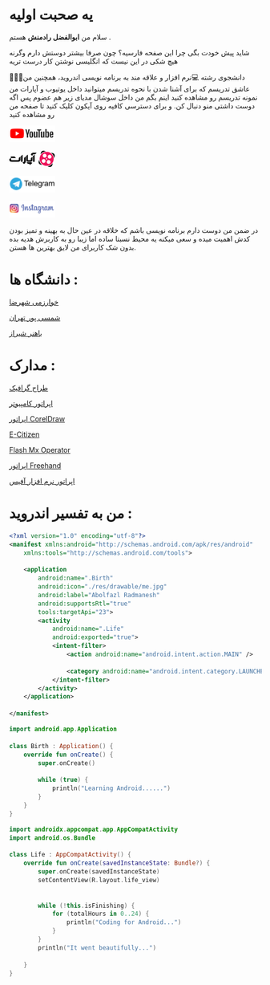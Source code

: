 # یه صحبت اولیه
سلام من **ابوالفضل رادمنش** هستم .


شاید پیش خودت بگی چرا این صفحه فارسیه؟ چون صرفا بیشتر دوستش دارم وگرنه هیچ شکی در این نیست که انگلیسی نوشتن کار درست تریه


🧑🏻‍🎓دانشجوی رشته 💻نرم افزار و علاقه مند به برنامه نویسی اندروید، همچنین من عاشق تدریسم که برای آشنا شدن با نحوه تدریسم میتوانید داخل یوتیوب و آپارات من نمونه تدریسم رو مشاهده کنید اینم بگم من داخل سوشال مدیای زیر هم عضوم پس اگه دوست داشتی منو دنبال کن. و برای دسترسی کافیه روی آیکون کلیک کنید تا صفحه من رو مشاهده کنید


[![logo_youtube](./res/drawable/logo_youtube.png)](https://youtube.com/@learndotroid)

 [![logo](./res/drawable/logo.png)](https://www.aparat.com/LearnDotRoid)

 [![logo_telegram](./res/drawable/logo_telegram.png)](https://t.me/LearnDotRoidRad)

 [![logo_insta](./res/drawable/logo_insta.png)](https://youtube.com/@learndotroid)






در ضمن من دوست دارم برنامه نویسی باشم که خلاقه در عین حال به بهینه و تمیز بودن کدش اهمیت میده و سعی میکنه یه محیط نسبتا ساده اما زیبا رو به کاربرش هدیه بده بدون شک کاربرای من لایق بهترین ها هستن.

# دانشگاه ها :

[خوارزمی شهرضا](https://p-shahreza.tvu.ac.ir/)

[شمسی پور تهران](https://shamsipour.tvu.ac.ir/)

[باهنر شیراز](https://bahonarshiraz.tvu.ac.ir/)



# مدارک :

[طراح گرافیک](http://learndotroid.com/Radmanesh/Me/Fa/image/Computer%20Graphic%20Designer.png)

[اپراتور کامپیوتر](http://learndotroid.com/Radmanesh/Me/Fa/image/Computer%20Operator.png)

[اپراتور CorelDraw](http://learndotroid.com/Radmanesh/Me/Fa/image/CorelDraw%20Operator.png)

[E-Citizen](http://learndotroid.com/Radmanesh/Me/Fa/image/E-Citizen.png)

[Flash Mx Operator](http://learndotroid.com/Radmanesh/Me/Fa/image/Flash%20Mx%20Operator.png)

[اپراتور Freehand](http://learndotroid.com/Radmanesh/Me/Fa/image/Freehand%20Operator.png)

[اپراتور نرم افزار آفیس](http://learndotroid.com/Radmanesh/Me/Fa/image/Office%20Software%20Operator.png)
# من به تفسیر اندروید :
```xml 
<?xml version="1.0" encoding="utf-8"?>
<manifest xmlns:android="http://schemas.android.com/apk/res/android"
    xmlns:tools="http://schemas.android.com/tools">

    <application
        android:name=".Birth"
        android:icon="./res/drawable/me.jpg"
        android:label="Abolfazl Radmanesh"
        android:supportsRtl="true"
        tools:targetApi="23">
        <activity
            android:name=".Life"
            android:exported="true">
            <intent-filter>
                <action android:name="android.intent.action.MAIN" />

                <category android:name="android.intent.category.LAUNCHER" />
            </intent-filter>
        </activity>
    </application>

</manifest> 
```

```kotlin 
import android.app.Application

class Birth : Application() {
    override fun onCreate() {
        super.onCreate()

        while (true) {
            println("Learning Android......")
        }
    }
}
```

```kotlin 
import androidx.appcompat.app.AppCompatActivity
import android.os.Bundle

class Life : AppCompatActivity() {
    override fun onCreate(savedInstanceState: Bundle?) {
        super.onCreate(savedInstanceState)
        setContentView(R.layout.life_view)


        while (!this.isFinishing) {
            for (totalHours in 0..24) {
                println("Coding for Android...")
            }
        }
        println("It went beautifully...")

    }
}
```
